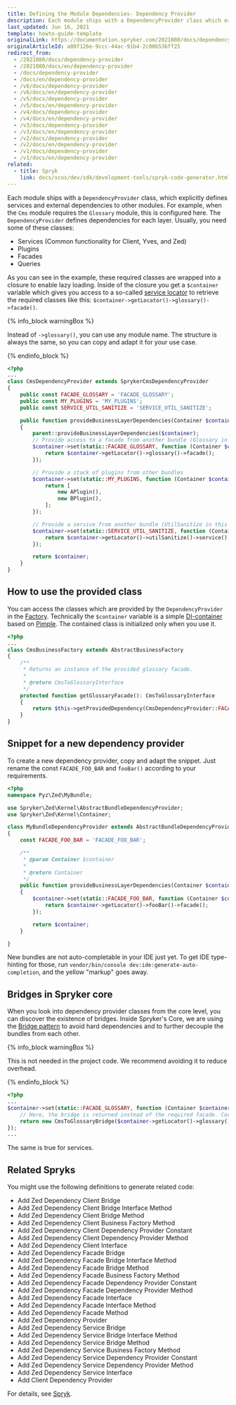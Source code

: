 ```yaml
---
title: Defining the Module Dependencies- Dependency Provider
description: Each module ships with a DependencyProvider class which explicitly defines services and external dependencies to other modules.
last_updated: Jun 16, 2021
template: howto-guide-template
originalLink: https://documentation.spryker.com/2021080/docs/dependency-provider
originalArticleId: a08f126e-9ccc-44ac-91b4-2c00b536ff25
redirect_from:
  - /2021080/docs/dependency-provider
  - /2021080/docs/en/dependency-provider
  - /docs/dependency-provider
  - /docs/en/dependency-provider
  - /v6/docs/dependency-provider
  - /v6/docs/en/dependency-provider
  - /v5/docs/dependency-provider
  - /v5/docs/en/dependency-provider
  - /v4/docs/dependency-provider
  - /v4/docs/en/dependency-provider
  - /v3/docs/dependency-provider
  - /v3/docs/en/dependency-provider
  - /v2/docs/dependency-provider
  - /v2/docs/en/dependency-provider
  - /v1/docs/dependency-provider
  - /v1/docs/en/dependency-provider
related:
  - title: Spryk
    link: docs/scos/dev/sdk/development-tools/spryk-code-generator.html
---
```


Each module ships with a `DependencyProvider` class, which explicitly defines services and external dependencies to other modules. For example, when the `Cms` module requires the `Glossary` module, this is configured here. The `DependencyProvider` defines dependencies for each layer. Usually, you need some of these classes:

* Services (Common functionality for Client, Yves, and Zed)
* Plugins
* Facades
* Queries

As you can see in the example, these required classes are wrapped into a closure to enable lazy loading. Inside of the closure you get a `$container` variable which gives you access to a so-called [service locator](https://en.wikipedia.org/wiki/Service_locator_pattern) to retrieve the required classes like this: `$container->getLocator()->glossary()->facade()`.

{% info_block warningBox %}

Instead of `->glossary()`, you can use any module name. The structure is always the same, so you can copy and adapt it for your use case.

{% endinfo_block %}

```php
<?php
...
class CmsDependencyProvider extends SprykerCmsDependencyProvider
{
    public const FACADE_GLOSSARY = 'FACADE_GLOSSARY';
    public const MY_PLUGINS = 'MY_PLUGINS';
    public const SERVICE_UTIL_SANITIZE = 'SERVICE_UTIL_SANITIZE';

    public function provideBusinessLayerDependencies(Container $container): Container
    {
        parent::provideBusinessLayerDependencies($container);
        // Provide access to a facade from another bundle (Glossary in this example)
        $container->set(static::FACADE_GLOSSARY, function (Container $container) {
            return $container->getLocator()->glossary()->facade();
        });

        // Provide a stack of plugins from other bundles
        $container->set(static::MY_PLUGINS, function (Container $container) {
            return [
                new APlugin(),
                new BPlugin(),
            ];
        });

        // Provide a service from another bundle (UtilSanitize in this example)
        $container->set(static::SERVICE_UTIL_SANITIZE, function (Container $container) {
            return $container->getLocator()->utilSanitize()->service();
        });

        return $container;
    }
}
```

## How to use the provided class

You can access the classes which are provided by the `DependencyProvider` in the [Factory](/docs/scos/dev/back-end-development/factory/factory.html). Technically the `$container` variable is a simple [DI-container](http://martinfowler.com/articles/injection.html) based on [Pimple](https://github.com/silexphp/Pimple). The contained class is initialized only when you use it.

```php
<?php
...
class CmsBusinessFactory extends AbstractBusinessFactory
{
    /**
     * Returns an instance of the provided glossary facade.
     *
     * @return CmsToGlossaryInterface
     */
    protected function getGlossaryFacade(): CmsToGlossaryInterface
    {
        return $this->getProvidedDependency(CmsDependencyProvider::FACADE_GLOSSARY);
    }
}
```

## Snippet for a new dependency provider

To create a new dependency provider, copy and adapt the snippet. Just rename the const `FACADE_FOO_BAR` and `fooBar()` according to your requirements.

```php
<?php
namespace Pyz\Zed\MyBundle;

use Spryker\Zed\Kernel\AbstractBundleDependencyProvider;
use Spryker\Zed\Kernel\Container;

class MyBundleDependencyProvider extends AbstractBundleDependencyProvider
{
    const FACADE_FOO_BAR = 'FACADE_FOO_BAR';

    /**
     * @param Container $container
     *
     * @return Container
     */
    public function provideBusinessLayerDependencies(Container $container): Container
    {
        $container->set(static::FACADE_FOO_BAR, function (Container $container) {
            return $container->getLocator()->fooBar()->facade();
        });

        return $container;
    }

}
```

New bundles are not auto-completable in your IDE just yet. To get IDE type-hinting for those, run `vendor/bin/console dev:ide:generate-auto-completion`, and the yellow "markup" goes away.

## Bridges in Spryker core

When you look into dependency provider classes from the core level, you can discover the existence of bridges. Inside Spryker's Core, we are using the [Bridge pattern](https://en.wikipedia.org/wiki/Bridge_pattern) to avoid hard dependencies and to further decouple the bundles from each other.

{% info_block warningBox %}

This is not needed in the project code. We recommend avoiding it to reduce overhead.

{% endinfo_block %}

```php
<?php
...
$container->set(static::FACADE_GLOSSARY, function (Container $container) {
    // Here, the bridge is returned instead of the required facade. Core only!
    return new CmsToGlossaryBridge($container->getLocator()->glossary()->facade());
});
...
```

The same is true for services.

## Related Spryks

You might use the following definitions to generate related code:

* Add Zed Dependency Client Bridge
* Add Zed Dependency Client Bridge Interface Method
* Add Zed Dependency Client Bridge Method
* Add Zed Dependency Client Business Factory Method
* Add Zed Dependency Client Dependency Provider Constant
* Add Zed Dependency Client Dependency Provider Method
* Add Zed Dependency Client Interface
* Add Zed Dependency Facade Bridge
* Add Zed Dependency Facade Bridge Interface Method
* Add Zed Dependency Facade Bridge Method
* Add Zed Dependency Facade Business Factory Method
* Add Zed Dependency Facade Dependency Provider Constant
* Add Zed Dependency Facade Dependency Provider Method
* Add Zed Dependency Facade Interface
* Add Zed Dependency Facade Interface Method
* Add Zed Dependency Facade Method
* Add Zed Dependency Provider
* Add Zed Dependency Service Bridge
* Add Zed Dependency Service Bridge Interface Method
* Add Zed Dependency Service Bridge Method
* Add Zed Dependency Service Business Factory Method
* Add Zed Dependency Service Dependency Provider Constant
* Add Zed Dependency Service Dependency Provider Method
* Add Zed Dependency Service Interface
* Add Client Dependency Provider

For details, see [Spryk](/docs/sdk/dev/spryks/spryks.html).
